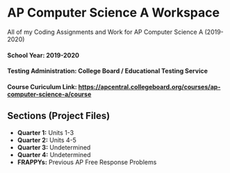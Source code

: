 # AP Computer Science A Workspace
All of my Coding Assignments and Work for AP Computer Science A (2019-2020)

#### School Year: 2019-2020
#### Testing Administration: College Board / Educational Testing Service
#### Course Curiculum Link: https://apcentral.collegeboard.org/courses/ap-computer-science-a/course

## Sections (Project Files)
- **Quarter 1:** Units 1-3
- **Quarter 2:** Units 4-5
- **Quarter 3:** Undetermined
- **Quarter 4:** Undetermined
- **FRAPPYs:** Previous AP Free Response Problems
